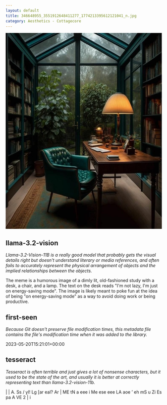 ```yaml
---
layout: default
title: 346648955_3551912648411277_1774213395612121041_n.jpg
category: Aesthetics - Cottagecore
---
```


<div markdown="0"><a href="346648955_3551912648411277_1774213395612121041_n.jpg"><img class="photo" src="346648955_3551912648411277_1774213395612121041_n.jpg" /></a>

<h2>llama-3.2-vision</h2>
<p><i>Llama-3.2-Vision-11B is a really good model that probably gets the visual details right but doesn't understand literary or media references, and often fails to accurately represent the physical arrangement of objects and the implied relationships between the objects.</i></p>
<p>The meme is a humorous image of a dimly lit, old-fashioned study with a desk, a chair, and a lamp. The text on the desk reads &quot;I&#x27;m not lazy, I&#x27;m just on energy-saving mode&quot;. The image is likely meant to poke fun at the idea of being &quot;on energy-saving mode&quot; as a way to avoid doing work or being productive.</p>

<h2>first-seen</h2>
<p><i>Because Git doesn't preserve file modification times, this metadata file contains the file's modification time when it was added to the library.</i></p>
<p>2023-05-20T15:21:01+00:00</p>

<h2>tesseract</h2>
<p><i>Tesseract is often terrible and just gives a lot of nonsense characters, but it used to be the state of the art, and usually it is better at correctly representing text than llama-3.2-vision-11b.</i></p>
<p>| | A. Ss / yl! Lg [ar eal? Ar  | ME tN a eee i Me ese eee LA aoe  ’ eh mS u Zi Es pa A VE 2 | i</p>

</div>


